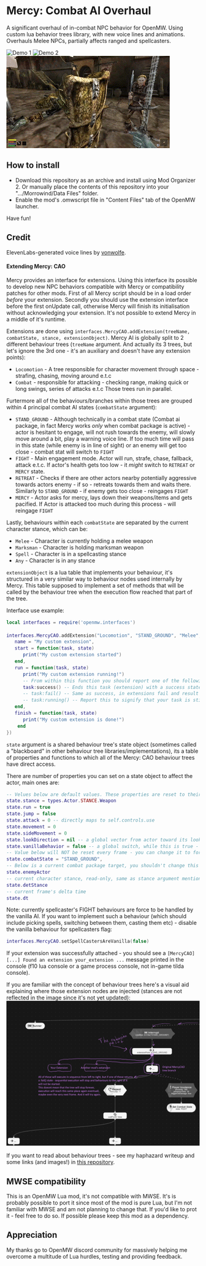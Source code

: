 # Mercy: Combat AI Overhaul

A significant overhaul of in-combat NPC behavior for OpenMW. Using custom lua behavior trees library, with new voice lines and animations. Overhauls Melee NPCs, partially affects ranged and spellcasters. 

![Demo 1](/imgs/demo1.gif)
![Demo 2](/imgs/demo2.gif)
![Demo 3](/imgs/demo3.gif)

## How to install

- Download this repository as an archive and install using Mod Organizer 2. Or manually place the contents of this repository into your ".../Morrowind/Data Files" folder. 
- Enable the mod's .omwscript file in "Content Files" tab of the OpenMW launcher.

Have fun!

## Credit

ElevenLabs-generated voice lines by [vonwolfe](https://next.nexusmods.com/profile/vonwolfe).

#### Extending Mercy: CAO

Mercy provides an interface for extensions. Using this interface its possible to develop new NPC behaviors compatible with Mercy or compatibility patches for other mods.
First of all Mercy script should be in a load order _before_ your extension. Secondly you should use the extension interface before the first onUpdate call, otherwise Mercy will finish its initialisation without acknowledging your extension. It's not possible to extend Mercy in a middle of it's runtime.

Extensions are done using `interfaces.MercyCAO.addExtension(treeName, combatState, stance, extensionObject)`.
Mercy AI is globally split to 2 different behaviour trees (`treeName` argument. And actually its 3 trees, but let's ignore the 3rd one - it's an auxiliary and doesn't have any extension points):
- `Locomotion` - A tree responsible for character movement through space - strafing, chasing, moving around e.t.c
- `Combat` - responsible for attacking - checking range, making quick or long swings, series of attacks e.t.c
Those trees run in parallel.

Furtermore all of the behaviours/branches within those trees are grouped within 4 principal combat AI states (`combatState` argument):
- `STAND_GROUND` - Although technically in a combat state (Combat ai package, in fact Mercy works _only_ when combat package is active) - actor is hesitant to engage, will not rush towards the enemy, will slowly move around a bit, play a warning voice line. If too much time will pass in this state (while enemy is in line of sight) or an enemy will get too close - combat stat will switch to `FIGHT`
- `FIGHT` - Main engagement mode. Actor will run, strafe, chase, fallback, attack e.t.c. If actor's health gets too low - it _might_ switch to `RETREAT` or `MERCY` state.
- `RETREAT` - Checks if there are other actors nearby potentially aggressive towards actors enemy - if so - retreats towards them and waits there. Similarly to `STAND_GROUND` - if enemy gets too close - reingages `FIGHT`
- `MERCY` - Actor asks for mercy, lays down their weapons/items and gets pacified. If Actor is attacked too much during this process - will reingage `FIGHT`

Lastly, behaviours within each `combatState` are separated by the current character stance, which can be:
- `Melee` - Character is currently holding a melee weapon
- `Marksman` - Character is holding marksman weapon
- `Spell` - Character is in a spellcasting stance
- `Any` - Character is in any stance

`extensionObject` is a lua table that implements your behaviour, it's structured in a very similar way to behaviour nodes used internally by Mercy. This table supposed to implement a set of methods that will be called by the behaviour tree when the execution flow reached that part of the tree.



Interface use example:
```Lua
local interfaces = require('openmw.interfaces')

interfaces.MercyCAO.addExtension("Locomotion", "STAND_GROUND", "Melee", {
   name = "My custom extension",
   start = function(task, state)
      print("My custom extension started")
   end,
   run = function(task, state)
      print("My custom extension running!")
      -- From within this function you should report one of the following statuses:
      task:success() -- Ends this task (extension) with a success state. The execution will continue through the rest of MercyCAO behaviours.
      -- task:fail() -- Same as success, in extensions fail and result in the same outcome, yet it's still a good idea to report an appropriate status.
      -- task:running() -- Report this to signify that your task is still running. run method will start again next frame.
   end,
   finish = function(task, state)
      print("My custom extension is done!")
    end
})
```

`state` argument is a shared behaviour tree's state object (sometimes called a "blackboard" in other behaviour tree libraries/implementations), its a table of properties and functions to which all of the Mercy: CAO behaviour trees have direct access.

There are number of properties you can set on a state object to affect the actor, main ones are:

```Lua
-- Velues below are default values. These properties are reset to their defaults EVERY FRAME before the tree runs, so if you want to keep .movement at a specific value - you need to set it every frame, i.e every run() of your extension!
state.stance = types.Actor.STANCE.Weapon
state.run = true
state.jump = false
state.attack = 0 -- directly maps to self.controls.use
state.movement = 0
state.sideMovement = 0
state.lookDirection = nil -- a global vector from actor toward its look target, actor will be interpolate-rotated towards that, otherwise it will look at its enemyActor
state.vanillaBehavior = false -- a global switch, while this is true - npc AI is controlled by the OpenMW engine and not by Mercy
-- Value below will NOT be reset every frame - you can change it to force Mercy trees to switch into a different combat state
state.combatState = "STAND_GROUND",
-- Below is a current combat package target, you shouldn't change this - but it's useful to know who this actor is fighting against
state.enemyActor
-- current character stance, read-only, same as stance argument mentioned before
state.detStance 
-- current frame's delta time
state.dt

```

Note: currently spellcaster's FIGHT behaviours are force to be handled by the vanilla AI. If you want to implement such a behaviour (which should include picking spells, switching between them, casting them etc) - disable the vanilla behaviour for spellcasters flag:

```Lua
interfaces.MercyCAO.setSpellCastersAreVanilla(false)
```

If your extension was successfully attached - you should see a `[MercyCAO][...] Found an extension your_extension ...` message printed in the console (f10 lua console or a game process console, not in-game tilda console).

If you are familiar with the concept of behaviour trees here's a visual aid explaining where those extension nodes are injected (stances are not reflected in the image since it's not yet updated):
![alt text](/imgs/extension.png)

If you want to read about behaviour trees - see my haphazard writeup and some links (and images!) in [this repository](https://github.com/MaxYari/behaviourtreelua2e).

## MWSE compatibility

This is an OpenMW Lua mod, it's not compatible with MWSE. It's is probably possible to port it since most of the mod is pure Lua, but I'm not familiar with MWSE and am not planning to change that. If you'd like to prot it - feel free to do so. If possible please keep this mod as a dependency.

## Appreciation

My thanks go to OpenMW discord community for massively helping me overcome a multitude of Lua hurdles, testing and providing feedback.


